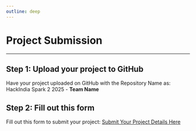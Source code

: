 ```yaml
---
outline: deep
---
```


# Project Submission

***

## Step 1: Upload your project to GitHub

Have your project uploaded on GitHub with the Repository Name as: HackIndia Spark 2 2025 - **Team Name**

## Step 2: Fill out this form

Fill out this form to submit your project:  [Submit Your Project Details Here](https://forms.office.com/r/TQ2mbTrLum)

